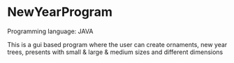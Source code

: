 # NewYearProgram

Programming language: JAVA

This is a gui based program where the user can create ornaments, new year trees, presents with small &amp; large &amp; medium sizes and different dimensions
